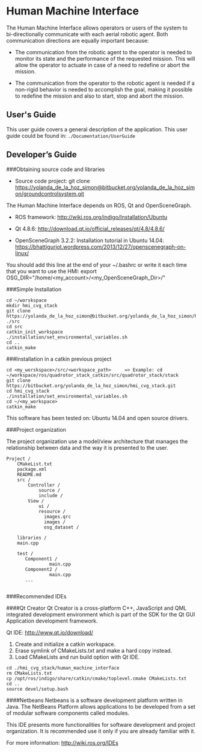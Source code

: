 # Human Machine Interface 


The Human Machine Interface allows operators or users of the system to bi-directionally communicate with each aerial robotic agent. Both communication directions are equally important because:


* The communication from the robotic agent to the operator is needed to monitor its state and the performance of the requested mission. This will allow the operator to actuate in case of a need to redefine or abort the mission. 


* The communication from the operator to the robotic agent is needed if a non-rigid behavior is needed to accomplish the goal, making it possible to redefine the mission and also to start, stop and abort the mission.


## User's Guide

This user guide covers a general description of the application. This user guide could be found in: ```./Documentation/UserGuide```

## Developer’s Guide

###Obtaining source code and libraries
* Source code project:
git clone <https://yolanda_de_la_hoz_simon@bitbucket.org/yolanda_de_la_hoz_simon/groundcontrolsystem.git>

The Human Machine Interface depends on ROS, Qt and OpenSceneGraph.

* ROS framework: 
<http://wiki.ros.org/indigo/Installation/Ubuntu>

* Qt 4.8.6:
<http://download.qt.io/official_releases/qt/4.8/4.8.6/>

* OpenSceneGraph 3.2.2:
Installation tutorial in Ubuntu 14.04: 
<https://bhattigurjot.wordpress.com/2013/12/27/openscenegraph-on-linux/>

You should add this line at the end of your ~/.bashrc or write it each time that you want to use the HMI:
export OSG_DIR="/home/<my_account>/<my_OpenSceneGraph_Dir>/"


###Simple Installation 

```
cd ~/worskspace
mkdir hmi_cvg_stack
git clone https://yolanda_de_la_hoz_simon@bitbucket.org/yolanda_de_la_hoz_simon/hmi_cvg_stack.git ./src
cd src
catkin_init_workspace
./installation/set_environmental_variables.sh
cd ..
catkin_make
```

###Installation in a catkin previous project

```
cd <my_worskspace>/src/<workspace_path>     => Example: cd ~/workspace/ros/quadrotor_stack_catkin/src/quadrotor_stack/stack
git clone https://bitbucket.org/yolanda_de_la_hoz_simon/hmi_cvg_stack.git 
cd hmi_cvg_stack
./installation/set_environmental_variables.sh
cd ~/<my_workspace>
catkin_make
```

This software has been tested on: Ubuntu 14.04 and open source drivers.


###Project organization

The project organization use a model/view architecture that manages the relationship between data and the way it is presented to the user.

```
Project /
    CMakeList.txt
    package.xml
    README.md
    src /             
        Controller /     
            source /
            include /
        View / 
            ui /
            resource /
              images.qrc
              images /
              osg_dataset /
            
    libraries /
    main.cpp
    
    test /
       Component1 /
                main.cpp
       Component2 /
                main.cpp
       ...
        
```

###Recommended IDEs

####Qt Creator
Qt Creator is a cross-platform C++, JavaScript and QML integrated development environment which is part of the SDK for the Qt GUI Application development framework.

Qt IDE: <http://www.qt.io/download/>

1. Create and initialize a catkin workspace.
2. Erase symlink of CMakeLists.txt and make a hard copy instead.
3. Load CMakeLists and run build option with Qt IDE.


```
cd ./hmi_cvg_stack/human_machine_interface
rm CMakeLists.txt
cp /opt/ros/indigo/share/catkin/cmake/toplevel.cmake CMakeLists.txt
cd ..
source devel/setup.bash
```
####Netbeans
Netbeans is a software development platform written in Java. The NetBeans Platform allows applications to be developed from a set of modular software components called modules. 

This IDE presents more functionalities for software development and project organization. It is recommended use it only if you are already familiar with it.

For more information:
<http://wiki.ros.org/IDEs>




